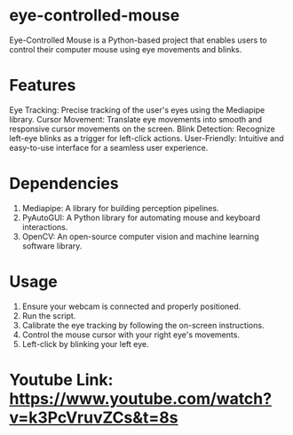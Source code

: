 # eye-controlled-mouse
Eye-Controlled Mouse is a Python-based project that enables users to control their computer mouse using eye movements and blinks. 

# Features
Eye Tracking: Precise tracking of the user's eyes using the Mediapipe library.
Cursor Movement: Translate eye movements into smooth and responsive cursor movements on the screen.
Blink Detection: Recognize left-eye blinks as a trigger for left-click actions.
User-Friendly: Intuitive and easy-to-use interface for a seamless user experience.

# Dependencies
1. Mediapipe: A library for building perception pipelines.
2. PyAutoGUI: A Python library for automating mouse and keyboard interactions.
3. OpenCV: An open-source computer vision and machine learning software library.

# Usage
1. Ensure your webcam is connected and properly positioned.
2. Run the script.
3. Calibrate the eye tracking by following the on-screen instructions.
4. Control the mouse cursor with your right eye's movements.
5. Left-click by blinking your left eye.

# Youtube Link: https://www.youtube.com/watch?v=k3PcVruvZCs&t=8s
